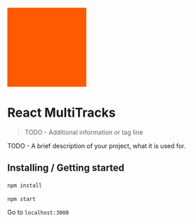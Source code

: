 ![Logo of the project](./images/logo.png)

# React MultiTracks
> TODO - Additional information or tag line

TODO - A brief description of your project, what it is used for.

## Installing / Getting started

`npm install`

`npm start`

Go to `localhost:3000`
